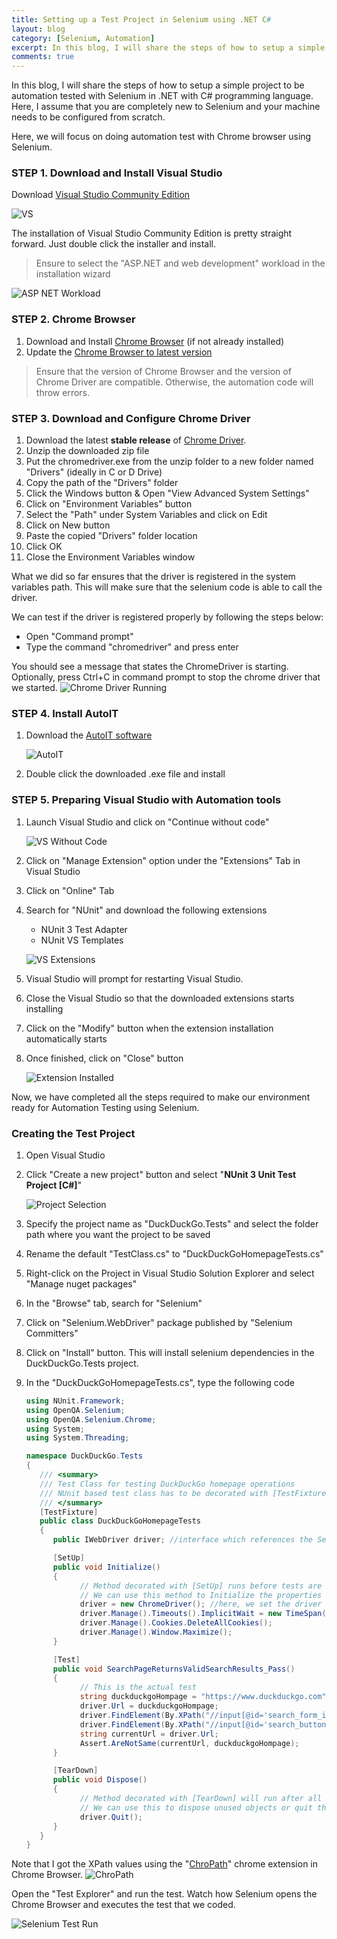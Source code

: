 ```yaml
---
title: Setting up a Test Project in Selenium using .NET C#
layout: blog
category: [Selenium, Automation]
excerpt: In this blog, I will share the steps of how to setup a simple project to be automation tested with Selenium in .NET with C# programming language.
comments: true
---
```


In this blog, I will share the steps of how to setup a simple project to be automation tested with Selenium in .NET with C# programming language. Here, I assume that you are completely new to Selenium and your machine needs to be configured from scratch.

Here, we will focus on doing automation test with Chrome browser using Selenium.

### STEP 1. Download and Install Visual Studio

Download [Visual Studio Community Edition](https://visualstudio.microsoft.com/)

![VS](https://sakshimehta.s3-ap-southeast-1.amazonaws.com/images/vs.png)

The installation of Visual Studio Community Edition is pretty straight forward. Just double click the installer and install.

> Ensure to select the "ASP.NET and web development" workload in the installation wizard

![ASP NET Workload](https://sakshimehta.s3-ap-southeast-1.amazonaws.com/images/asp-net-workload.png)

### STEP 2. Chrome Browser

1. Download and Install [Chrome Browser](https://www.google.com/chrome/) (if not already installed)
2. Update the [Chrome Browser to latest version](https://www.wikihow.com/Update-Google-Chrome)

> Ensure that the version of Chrome Browser and the version of Chrome Driver are compatible. Otherwise, the automation code will throw errors.

### STEP 3. Download and Configure Chrome Driver

1. Download the latest **stable release** of [Chrome Driver](https://chromedriver.chromium.org/downloads).
1. Unzip the downloaded zip file
1. Put the chromedriver.exe from the unzip folder to a new folder named "Drivers" (ideally in C or D Drive)
1. Copy the path of the "Drivers" folder
1. Click the Windows button & Open "View Advanced System Settings"
1. Click on "Environment Variables" button
1. Select the "Path" under System Variables and click on Edit
1. Click on New button
1. Paste the copied "Drivers" folder location
1. Click OK
1. Close the Environment Variables window

What we did so far ensures that the driver is registered in the system variables path. This will make sure that the selenium code is able to call the driver.

We can test if the driver is registered properly by following the steps below:

- Open "Command prompt"
- Type the command "chromedriver" and press enter

You should see a message that states the ChromeDriver is starting. Optionally, press Ctrl+C in command prompt to stop the chrome driver that we started.
![Chrome Driver Running](https://sakshimehta.s3-ap-southeast-1.amazonaws.com/images/chromedriver-success.PNG)

### STEP 4. Install AutoIT

1. Download the [AutoIT software](https://www.autoitscript.com/site/autoit/downloads/)

   ![AutoIT](https://sakshimehta.s3-ap-southeast-1.amazonaws.com/images/autoit.png)
2. Double click the downloaded .exe file and install

### STEP 5. Preparing Visual Studio with Automation tools

1. Launch Visual Studio and click on "Continue without code"

   ![VS Without Code](https://sakshimehta.s3-ap-southeast-1.amazonaws.com/images/vs-without-code.png)
2. Click on "Manage Extension" option under the "Extensions" Tab in Visual Studio
3. Click on "Online" Tab
4. Search for "NUnit" and download the following extensions
   - NUnit 3 Test Adapter
   - NUnit VS Templates

   ![VS Extensions](https://sakshimehta.s3-ap-southeast-1.amazonaws.com/images/4+Extensions.png)
5. Visual Studio will prompt for restarting Visual Studio.
5. Close the Visual Studio so that the downloaded extensions starts installing
6. Click on the "Modify" button when the extension installation automatically starts
7. Once finished, click on "Close" button

   ![Extension Installed](https://sakshimehta.s3-ap-southeast-1.amazonaws.com/images/7+Modifications+complete.PNG)

Now, we have completed all the steps required to make our environment ready for Automation Testing using Selenium.

### Creating the Test Project

1. Open Visual Studio
2. Click "Create a new project" button and select "**NUnit 3 Unit Test Project [C#]**"

   ![Project Selection](https://sakshimehta.s3-ap-southeast-1.amazonaws.com/images/8+Nunit+Project.PNG)
3. Specify the project name as "DuckDuckGo.Tests" and select the folder path where you want the project to be saved
4. Rename the default "TestClass.cs" to "DuckDuckGoHomepageTests.cs"
5. Right-click on the Project in Visual Studio Solution Explorer and select "Manage nuget packages"
6. In the "Browse" tab, search for "Selenium"
7. Click on "Selenium.WebDriver" package published by "Selenium Committers"
8. Click on "Install" button. This will install selenium dependencies in the DuckDuckGo.Tests project.
9. In the "DuckDuckGoHomepageTests.cs", type the following code
   ```csharp
   using NUnit.Framework;
   using OpenQA.Selenium;
   using OpenQA.Selenium.Chrome;
   using System;
   using System.Threading;

   namespace DuckDuckGo.Tests
   {
      /// <summary>
      /// Test Class for testing DuckDuckGo homepage operations
      /// NUnit based test class has to be decorated with [TestFixture]
      /// </summary>
      [TestFixture]
      public class DuckDuckGoHomepageTests
      {
         public IWebDriver driver; //interface which references the Selenium Web Driver

         [SetUp]
         public void Initialize()
         {
               // Method decorated with [SetUp] runs before tests are executed
               // We can use this method to Initialize the properties of the ChromeDriver
               driver = new ChromeDriver(); //here, we set the driver as ChromeDriver. So, the tests will be automation tested in Chrome browser.
               driver.Manage().Timeouts().ImplicitWait = new TimeSpan(0, 0, 10);
               driver.Manage().Cookies.DeleteAllCookies();
               driver.Manage().Window.Maximize();
         }

         [Test]
         public void SearchPageReturnsValidSearchResults_Pass()
         {
               // This is the actual test
               string duckduckgoHompage = "https://www.duckduckgo.com";
               driver.Url = duckduckgoHompage;
               driver.FindElement(By.XPath("//input[@id='search_form_input_homepage']")).SendKeys("selenium");
               driver.FindElement(By.XPath("//input[@id='search_button_homepage']")).Click();
               string currentUrl = driver.Url;
               Assert.AreNotSame(currentUrl, duckduckgoHompage);
         }

         [TearDown]
         public void Dispose()
         {
               // Method decorated with [TearDown] will run after all the tests are executed
               // We can use this to dispose unused objects or quit the driver
               driver.Quit();
         }
      }
   }
   ```

Note that I got the XPath values using the "[ChroPath](https://chrome.google.com/webstore/detail/chropath/ljngjbnaijcbncmcnjfhigebomdlkcjo)" chrome extension in Chrome Browser.
![ChroPath](https://sakshimehta.s3-ap-southeast-1.amazonaws.com/images/getting+chropath+of+element.PNG)

Open the "Test Explorer" and run the test. Watch how Selenium opens the Chrome Browser and executes the test that we coded.

![Selenium Test Run](https://sakshimehta.s3-ap-southeast-1.amazonaws.com/images/selenium-test-run.gif)